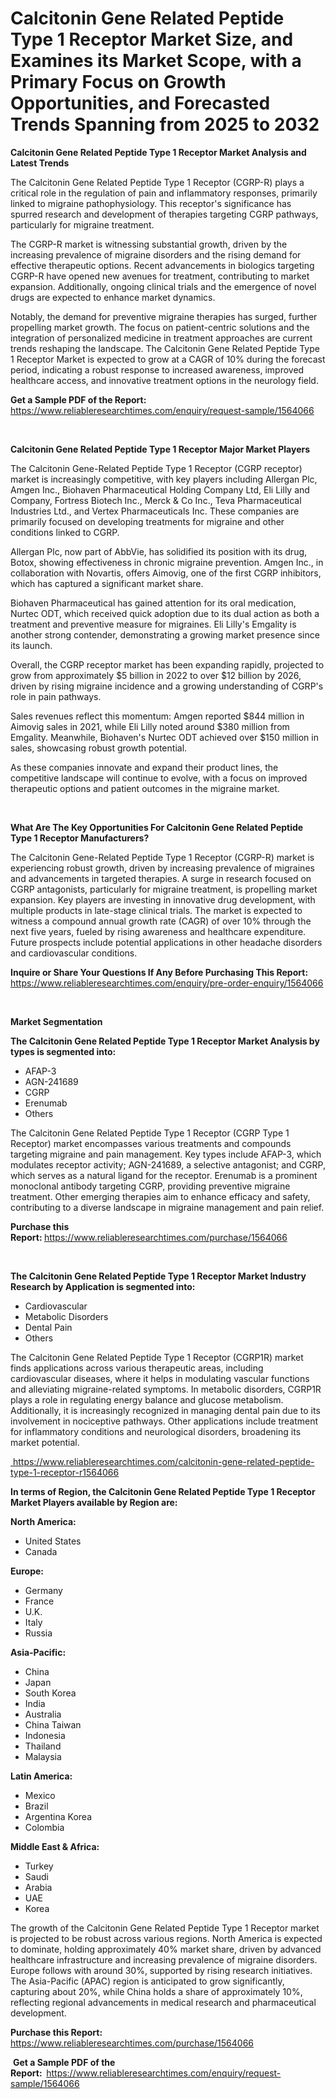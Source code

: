 <p><h1>Calcitonin Gene Related Peptide Type 1 Receptor Market Size, and Examines its Market Scope, with a Primary Focus on Growth Opportunities, and Forecasted Trends Spanning from 2025 to 2032</h1></p><p><strong>Calcitonin Gene Related Peptide Type 1 Receptor Market Analysis and Latest Trends</strong></p>
<p><p>The Calcitonin Gene Related Peptide Type 1 Receptor (CGRP-R) plays a critical role in the regulation of pain and inflammatory responses, primarily linked to migraine pathophysiology. This receptor's significance has spurred research and development of therapies targeting CGRP pathways, particularly for migraine treatment. </p><p>The CGRP-R market is witnessing substantial growth, driven by the increasing prevalence of migraine disorders and the rising demand for effective therapeutic options. Recent advancements in biologics targeting CGRP-R have opened new avenues for treatment, contributing to market expansion. Additionally, ongoing clinical trials and the emergence of novel drugs are expected to enhance market dynamics.</p><p>Notably, the demand for preventive migraine therapies has surged, further propelling market growth. The focus on patient-centric solutions and the integration of personalized medicine in treatment approaches are current trends reshaping the landscape. The Calcitonin Gene Related Peptide Type 1 Receptor Market is expected to grow at a CAGR of 10% during the forecast period, indicating a robust response to increased awareness, improved healthcare access, and innovative treatment options in the neurology field.</p></p>
<p><strong>Get a Sample PDF of the Report:&nbsp;</strong> <a href="https://www.reliableresearchtimes.com/enquiry/request-sample/1564066?utm_campaign=3724&utm_medium=2&utm_source=Github&utm_content=ia&utm_term=19042025&utm_id=calcitonin-gene-related-peptide-type-1-receptor">https://www.reliableresearchtimes.com/enquiry/request-sample/1564066</a></p>
<p>&nbsp;</p>
<p><strong>Calcitonin Gene Related Peptide Type 1 Receptor Major Market Players</strong></p>
<p><p>The Calcitonin Gene-Related Peptide Type 1 Receptor (CGRP receptor) market is increasingly competitive, with key players including Allergan Plc, Amgen Inc., Biohaven Pharmaceutical Holding Company Ltd, Eli Lilly and Company, Fortress Biotech Inc., Merck & Co Inc., Teva Pharmaceutical Industries Ltd., and Vertex Pharmaceuticals Inc. These companies are primarily focused on developing treatments for migraine and other conditions linked to CGRP.</p><p>Allergan Plc, now part of AbbVie, has solidified its position with its drug, Botox, showing effectiveness in chronic migraine prevention. Amgen Inc., in collaboration with Novartis, offers Aimovig, one of the first CGRP inhibitors, which has captured a significant market share. </p><p>Biohaven Pharmaceutical has gained attention for its oral medication, Nurtec ODT, which received quick adoption due to its dual action as both a treatment and preventive measure for migraines. Eli Lilly's Emgality is another strong contender, demonstrating a growing market presence since its launch.</p><p>Overall, the CGRP receptor market has been expanding rapidly, projected to grow from approximately $5 billion in 2022 to over $12 billion by 2026, driven by rising migraine incidence and a growing understanding of CGRP's role in pain pathways.</p><p>Sales revenues reflect this momentum: Amgen reported $844 million in Aimovig sales in 2021, while Eli Lilly noted around $380 million from Emgality. Meanwhile, Biohaven's Nurtec ODT achieved over $150 million in sales, showcasing robust growth potential.</p><p>As these companies innovate and expand their product lines, the competitive landscape will continue to evolve, with a focus on improved therapeutic options and patient outcomes in the migraine market.</p></p>
<p>&nbsp;</p>
<p><strong>What Are The Key Opportunities For Calcitonin Gene Related Peptide Type 1 Receptor Manufacturers?</strong></p>
<p><p>The Calcitonin Gene-Related Peptide Type 1 Receptor (CGRP-R) market is experiencing robust growth, driven by increasing prevalence of migraines and advancements in targeted therapies. A surge in research focused on CGRP antagonists, particularly for migraine treatment, is propelling market expansion. Key players are investing in innovative drug development, with multiple products in late-stage clinical trials. The market is expected to witness a compound annual growth rate (CAGR) of over 10% through the next five years, fueled by rising awareness and healthcare expenditure. Future prospects include potential applications in other headache disorders and cardiovascular conditions.</p></p>
<p><strong>Inquire or Share Your Questions If Any Before Purchasing This Report:</strong> <a href="https://www.reliableresearchtimes.com/enquiry/pre-order-enquiry/1564066?utm_campaign=3724&utm_medium=2&utm_source=Github&utm_content=ia&utm_term=19042025&utm_id=calcitonin-gene-related-peptide-type-1-receptor">https://www.reliableresearchtimes.com/enquiry/pre-order-enquiry/1564066</a></p>
<p>&nbsp;</p>
<p><strong>Market Segmentation</strong></p>
<p><strong>The Calcitonin Gene Related Peptide Type 1 Receptor Market Analysis by types is segmented into:</strong></p>
<p><ul><li>AFAP-3</li><li>AGN-241689</li><li>CGRP</li><li>Erenumab</li><li>Others</li></ul></p>
<p><p>The Calcitonin Gene Related Peptide Type 1 Receptor (CGRP Type 1 Receptor) market encompasses various treatments and compounds targeting migraine and pain management. Key types include AFAP-3, which modulates receptor activity; AGN-241689, a selective antagonist; and CGRP, which serves as a natural ligand for the receptor. Erenumab is a prominent monoclonal antibody targeting CGRP, providing preventive migraine treatment. Other emerging therapies aim to enhance efficacy and safety, contributing to a diverse landscape in migraine management and pain relief.</p></p>
<p><strong>Purchase this Report:&nbsp;</strong><a href="https://www.reliableresearchtimes.com/purchase/1564066?utm_campaign=3724&utm_medium=2&utm_source=Github&utm_content=ia&utm_term=19042025&utm_id=calcitonin-gene-related-peptide-type-1-receptor">https://www.reliableresearchtimes.com/purchase/1564066</a></p>
<p>&nbsp;</p>
<p><strong>The Calcitonin Gene Related Peptide Type 1 Receptor Market Industry Research by Application is segmented into:</strong></p>
<p><ul><li>Cardiovascular</li><li>Metabolic Disorders</li><li>Dental Pain</li><li>Others</li></ul></p>
<p><p>The Calcitonin Gene Related Peptide Type 1 Receptor (CGRP1R) market finds applications across various therapeutic areas, including cardiovascular diseases, where it helps in modulating vascular functions and alleviating migraine-related symptoms. In metabolic disorders, CGRP1R plays a role in regulating energy balance and glucose metabolism. Additionally, it is increasingly recognized in managing dental pain due to its involvement in nociceptive pathways. Other applications include treatment for inflammatory conditions and neurological disorders, broadening its market potential.</p></p>
<p><a href="https://www.reliableresearchtimes.com/calcitonin-gene-related-peptide-type-1-receptor-r1564066?utm_campaign=3724&utm_medium=2&utm_source=Github&utm_content=ia&utm_term=19042025&utm_id=calcitonin-gene-related-peptide-type-1-receptor">&nbsp;https://www.reliableresearchtimes.com/calcitonin-gene-related-peptide-type-1-receptor-r1564066</a></p>
<p><strong>In terms of Region, the Calcitonin Gene Related Peptide Type 1 Receptor Market Players available by Region are:</strong></p>
<p>
    <p> <strong> North America: </strong>
        <ul>
            <li>United States</li>
            <li>Canada</li>
        </ul>
        </p> 
    <p> <strong> Europe: </strong>
        <ul>
            <li>Germany</li>
            <li>France</li>
            <li>U.K.</li>
            <li>Italy</li>
            <li>Russia</li>
        </ul>
        </p> 
    <p> <strong> Asia-Pacific: </strong>
        <ul>
            <li>China</li>
            <li>Japan</li>
            <li>South Korea</li>
            <li>India</li>
            <li>Australia</li>
            <li>China Taiwan</li>
            <li>Indonesia</li>
            <li>Thailand</li>
            <li>Malaysia</li>
        </ul>
        </p> 
    <p> <strong> Latin America: </strong>
        <ul>
            <li>Mexico</li>
            <li>Brazil</li>
            <li>Argentina Korea</li>
            <li>Colombia</li>
        </ul>
        </p> 
    <p> <strong> Middle East & Africa: </strong>
        <ul>
            <li>Turkey</li>
            <li>Saudi</li>
            <li>Arabia</li>
            <li>UAE</li>
            <li>Korea</li>
        </ul>
    </p>
    </p>
<p><p>The growth of the Calcitonin Gene Related Peptide Type 1 Receptor market is projected to be robust across various regions. North America is expected to dominate, holding approximately 40% market share, driven by advanced healthcare infrastructure and increasing prevalence of migraine disorders. Europe follows with around 30%, supported by rising research initiatives. The Asia-Pacific (APAC) region is anticipated to grow significantly, capturing about 20%, while China holds a share of approximately 10%, reflecting regional advancements in medical research and pharmaceutical development.</p></p>
<p><strong>Purchase this Report: </strong><a href="https://www.reliableresearchtimes.com/purchase/1564066?utm_campaign=3724&utm_medium=2&utm_source=Github&utm_content=ia&utm_term=19042025&utm_id=calcitonin-gene-related-peptide-type-1-receptor">https://www.reliableresearchtimes.com/purchase/1564066</a></p>
<p>&nbsp;<strong>Get a Sample PDF of the Report:&nbsp;&nbsp;</strong><a href="https://www.reliableresearchtimes.com/enquiry/request-sample/1564066?utm_campaign=3724&utm_medium=2&utm_source=Github&utm_content=ia&utm_term=19042025&utm_id=calcitonin-gene-related-peptide-type-1-receptor">https://www.reliableresearchtimes.com/enquiry/request-sample/1564066</a></p>
<p><strong></strong></p>
<p><p></p><p></p><p></p></p>